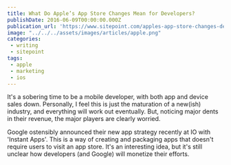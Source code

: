 ```yaml
---
title: What Do Apple’s App Store Changes Mean for Developers?
publishDate: 2016-06-09T00:00:00.000Z
publication_url: 'https://www.sitepoint.com/apples-app-store-changes-developers/'
image: "../../../assets/images/articles/apple.png"
categories:
 - writing
 - sitepoint
tags:
 - apple
 - marketing
 - ios
---
```


It's a sobering time to be a mobile developer, with both app and device sales down. Personally, I feel this is just the maturation of a new(ish) industry, and everything will work out eventually. But, noticing major dents in their revenue, the major players are clearly worried.

Google ostensibly announced their new app strategy recently at IO with 'Instant Apps'. This is a way of creating and packaging apps that doesn't require users to visit an app store. It's an interesting idea, but it's still unclear how developers (and Google) will monetize their efforts.

